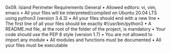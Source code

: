 0x09. Island Perimeter
Requirements
General
•	Allowed editors: vi, vim, emacs
•	All your files will be interpreted/compiled on Ubuntu 20.04 LTS using python3 (version 3.4.3)
•	All your files should end with a new line
•	The first line of all your files should be exactly #!/usr/bin/python3
•	A README.md file, at the root of the folder of the project, is mandatory
•	Your code should use the PEP 8 style (version 1.7)
•	You are not allowed to import any module
•	All modules and functions must be documented
•	All your files must be executable

